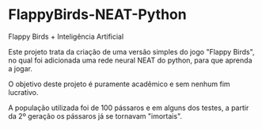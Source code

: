 # FlappyBirds-NEAT-Python
Flappy Birds + Inteligência Artificial

Este projeto trata da criação de uma versão simples do jogo "Flappy Birds",
no qual foi adicionada uma rede neural NEAT do python, para que aprenda a jogar.

O objetivo deste projeto é puramente acadêmico e sem nenhum fim lucrativo.

A população utilizada foi de 100 pássaros e em alguns dos testes, a partir da 2º
geração os pássaros já se tornavam "imortais".
